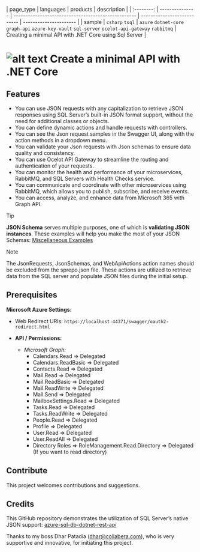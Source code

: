 | page_type  | languages       | products  					      | description                 |
| :--------: | --------------- | ---------------------------------------------------  | --------------------------- | ---------------------- |
| sample     | `csharp` `tsql` | `azure` `dotnet-core` `graph-api` `azure-key-vault` `sql-server` `ocelot-api-gateway` `rabbitmq` | Creating a minimal API with .NET Core using Sql Server |

# ![alt text](https://res.collabera.com/favicon.png "Minimal API") Create a minimal API with .NET Core

## Features
* You can use JSON requests with any capitalization to retrieve JSON responses using SQL Server’s built-in JSON format support, without the need for additional classes or objects.
* You can define dynamic actions and handle requests with controllers.
* You can see the Json request samples in the Swagger UI, along with the action methods in a dropdown menu.
* You can validate your Json requests with Json schemas to ensure data quality and consistency.
* You can use Ocelot API Gateway to streamline the routing and authentication of your requests.
* You can monitor the health and performance of your microservices, RabbitMQ, and SQL Servers with Health Checks service.
* You can communicate and coordinate with other microservices using RabbitMQ, which allows you to publish, subscribe, and receive events.
* You can access, analyze, and enhance data from Microsoft 365 with Graph API.

> [!TIP]
> **JSON Schema** serves multiple purposes, one of which is **validating JSON instances**. These examples will help you make the most of your JSON Schemas: [Miscellaneous Examples](https://json-schema.org/learn/miscellaneous-examples)

> [!NOTE]  
> The JsonRequests, JsonSchemas, and WebApiActions action names should be excluded from the sprepo.json file. These actions are utilized to retrieve data from the SQL server and populate JSON files during the initial setup.

## Prerequisites
**Microsoft Azure Settings:**
- Web Redirect URIs: `https://localhost:44371/swagger/oauth2-redirect.html`

- **API / Permissions:**
	- *Microsoft Graph:*
		- Calendars.Read => Delegated
		- Calendars.ReadBasic => Delegated
		- Contacts.Read => Delegated
		- Mail.Read => Delegated
		- Mail.ReadBasic => Delegated
		- Mail.ReadWrite => Delegated
		- Mail.Send => Delegated
		- MailboxSettings.Read => Delegated
		- Tasks.Read => Delegated
		- Tasks.ReadWrite => Delegated
		- People.Read => Delegated
		- Profile => Delegated
		- User.Read => Delegated
		- User.ReadAll => Delegated
		- Directory Roles => RoleManagement.Read.Directory => Delegated (If you want to read directory)

## Contribute
This project welcomes contributions and suggestions.

## Credits
This GitHub repository demonstrates the utilization of SQL Server’s native JSON support: [azure-sql-db-dotnet-rest-api](https://github.com/Azure-Samples/azure-sql-db-dotnet-rest-api)

Thanks to my boss Dhar Patadia (dhar@collabera.com), who is very supportive and innovative, for initiating this project.